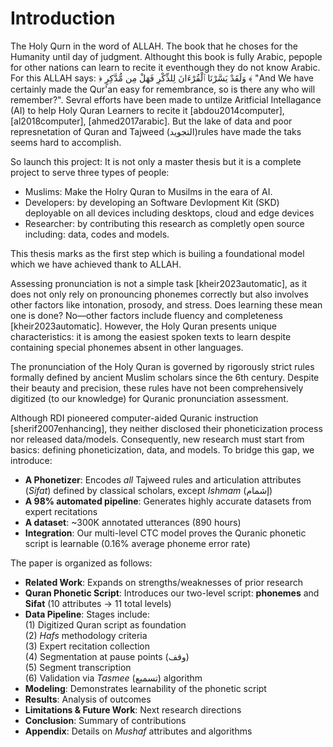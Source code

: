 # Introduction

The Holy Qurn in the word of ALLAH. The book that he choses for the Humanity until day of judgment. Althought this book is fully Arabic, pepople for other nations can learn to recite it eventhough they do not know Arabic. For this ALLAH says: ﴿ وَلَقَدْ يَسَّرْنَا ٱلْقُرْءَانَ لِلذِّكْرِ فَهَلْ مِن مُّدَّكِرٍ ﴾ "And We have certainly made the Qur'an easy for remembrance, so is there any who will remember?". Sevral efforts have been made to untilze Aritficial Intellagance (AI) to help Holy Quran Learners to recite it [abdou2014computer], [al2018computer], [ahmed2017arabic]. But the lake of data and poor represnetation of Quran and Tajweed (التجويد)rules  have made the taks seems hard to accomplish.

So launch this project: It is not only a master thesis but it is a complete project to serve three types of people:

* Muslims: Make the Holry Quran to Musilms in the eara of AI.
* Developers: by developing an Software Devlopment Kit (SKD) deployable on all devices including desktops, cloud and edge devices
* Researcher: by contributing this research as completly open source including: data, codes and models.

This thesis marks as the first step which is builing a foundational model which we have achieved thank to ALLAH.

Assessing pronunciation is not a simple task [kheir2023automatic], as it does not only rely on pronouncing phonemes correctly but also involves other factors like intonation, prosody, and stress. Does learning these mean one is done? No—other factors include fluency and completeness [kheir2023automatic]. However, the Holy Quran presents unique characteristics: it is among the easiest spoken texts to learn despite containing special phonemes absent in other languages.  

The pronunciation of the Holy Quran is governed by rigorously strict rules formally defined by ancient Muslim scholars since the 6th century. Despite their beauty and precision, these rules have not been comprehensively digitized (to our knowledge) for Quranic pronunciation assessment.  

Although RDI pioneered computer-aided Quranic instruction [sherif2007enhancing], they neither disclosed their phoneticization process nor released data/models. Consequently, new research must start from basics: defining phoneticization, data, and models. To bridge this gap, we introduce:  

* **A Phonetizer**: Encodes *all* Tajweed rules and articulation attributes (*Sifat*) defined by classical scholars, except *Ishmam* (إشمام)  
* **A 98% automated pipeline**: Generates highly accurate datasets from expert recitations  
* **A dataset**: ~300K annotated utterances (890 hours)  
* **Integration**: Our multi-level CTC model proves the Quranic phonetic script is learnable (0.16% average phoneme error rate)  

The paper is organized as follows:  
* **Related Work**: Expands on strengths/weaknesses of prior research  
* **Quran Phonetic Script**: Introduces our two-level script: **phonemes** and **Sifat** (10 attributes → 11 total levels)  
* **Data Pipeline**: Stages include:  
  (1) Digitized Quran script as foundation  
  (2) *Hafs* methodology criteria  
  (3) Expert recitation collection  
  (4) Segmentation at pause points (وقف)  
  (5) Segment transcription  
  (6) Validation via *Tasmee* (تسميع) algorithm  
* **Modeling**: Demonstrates learnability of the phonetic script  
* **Results**: Analysis of outcomes  
* **Limitations & Future Work**: Next research directions  
* **Conclusion**: Summary of contributions  
* **Appendix**: Details on *Mushaf* attributes and algorithms  
